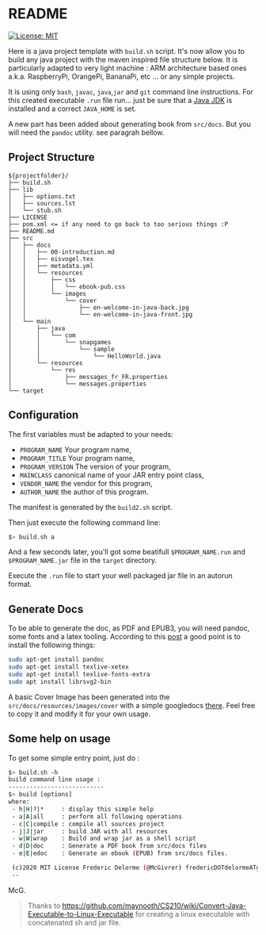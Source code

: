 # README

[![License: MIT](https://img.shields.io/badge/License-MIT-yellow.svg)](https://opensource.org/licenses/MIT)

Here is a java project template with `build.sh` script. It's now allow you to build any java project with the maven inspired file structure below. It is particularly adapted to very light machine : ARM architecture based ones a.k.a. RaspberryPi, OrangePi, BananaPi, etc ... or any simple projects.

It is using only `bash`, `javac`, `java`,`jar` and `git` command line instructions.
For this created executable `.run` file run... just be sure that a [Java JDK](https://www.oracle.com/java/technologies/java-se-glance.html "Go to the Java source and choose your favorite flavour from 8 to 15 !") is installed and a correct `JAVA_HOME` is set.

A new part has been added about generating book from `src/docs`. But you will need the `pandoc` utility. see paragrah bellow.

## Project Structure

```text
${projectfolder}/
├── build.sh
├── lib
│   ├── options.txt
│   ├── sources.lst
│   └── stub.sh
├── LICENSE
├── pom.xml <= if any need to go back to too serious things :P
├── README.md
├── src
│   ├── docs
│   │   ├── 00-introduction.md
│   │   ├── eisvogel.tex
│   │   ├── metadata.yml
│   │   └── resources
│   │       ├── css
│   │       │   └── ebook-pub.css
│   │       └── images
│   │           └── cover
│   │               ├── en-welcome-in-java-back.jpg
│   │               └── en-welcome-in-java-front.jpg
│   └── main
│       ├── java
│       │   └── com
│       │       └── snapgames
│       │           └── sample
│       │               └── HelloWorld.java
│       └── resources
│           └── res
│               ├── messages_fr_FR.properties
│               └── messages.properties
└── target
```

## Configuration

The first variables must be adapted to your needs:

- `PROGRAM_NAME` Your program name,
- `PROGRAM_TITLE` Your program name,
- `PROGRAM_VERSION` The version of your program,
- `MAINCLASS` canonical name of your JAR entry point class,
- `VENDOR_NAME` the vendor for this program,
- `AUTHOR_NAME` the author of this program.

The manifest is generated by the `build2.sh` script.

Then just execute the following command line:

```bash
$> build.sh a
```

And a few seconds later, you'll got some beatifull `$PROGRAM_NAME.run` and `$PROGRAM_NAME.jar` file in the `target` directory. 

Execute the `.run` file to start your well packaged jar file in an autorun format.

## Generate Docs

To be able to generate the doc, as PDF and EPUB3, you will need pandoc, some fonts and a latex tooling.
According to this [post](https://learnbyexample.github.io/customizing-pandoc/) a good point is to install the following things:

```bash
sudo apt-get install pandoc
sudo apt-get install texlive-xetex
sudo apt-get install texlive-fonts-extra
sudo apt install librsvg2-bin
```

A basic Cover Image has been generated into the `src/docs/resources/images/cover` with a simple googledocs [there](https://docs.google.com/presentation/d/1VtoZ8fxrF1zqL5hsDJO4LpGUIdDhVV66Fc0xhTh15CQ/edit?usp=sharing). Feel free to copy it and modify it for your own usage.

## Some help on usage

To get some simple entry point, just do :

```bash
$> build.sh -h
build command line usage :
---------------------------
$> build [options]
where:
 - h|H|?|*     : display this simple help
 - a|A|all     : perform all following operations
 - c|C|compile : compile all sources project
 - j|J|jar     : build JAR with all resources
 - w|W|wrap    : Build and wrap jar as a shell script
 - d|D|doc     : Generate a PDF book from src/docs files
 - e|E|edoc    : Generate an ebook (EPUB) from src/docs files.

 (c)2020 MIT License Frederic Delorme (@McGivrer) fredericDOTdelormeATgmailDOTcom
 --
```

McG.

> Thanks to https://github.com/maynooth/CS210/wiki/Convert-Java-Executable-to-Linux-Executable 
> for creating a linux executable with concatenated sh and jar file.
